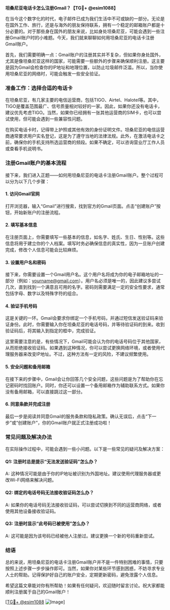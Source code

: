 **坦桑尼亚电话卡怎么注册Gmail？【TG💪+ @esim1088】**

在当今这个数字化的时代，电子邮件已成为我们生活中不可或缺的一部分。无论是在国外工作、旅行，还是与海外的朋友保持联系，拥有一个稳定的邮箱账户都是十分必要的。对于那些身在国外的朋友来说，比如身处坦桑尼亚，可能会遇到一些注册Gmail账户时的小难题。今天，我们就来聊聊如何用坦桑尼亚的电话卡注册Gmail账户。

首先，我们需要明确一点：Gmail账户的注册其实并不复杂，但如果你身处国外，尤其是像坦桑尼亚这样的国家，可能需要一些额外的步骤来确保顺利注册。这主要是因为Gmail会检查你的IP地址和地理位置，以防止垃圾邮件泛滥。所以，当你使用坦桑尼亚的网络时，可能会触发一些安全验证。

### **准备工作：选择合适的电话卡**

在坦桑尼亚，有几家主要的电信运营商，包括TIGO、Airtel、Halotel等。其中，TIGO是覆盖范围最广、信号质量相对较好的一家。因此，如果你还没有电话卡，建议优先考虑TIGO。当然，如果你已经拥有一张其他运营商的SIM卡，也可以尝试使用，但可能会遇到一些兼容性问题。

在购买电话卡时，记得带上护照或其他有效的身份证明文件。坦桑尼亚的电信运营商通常要求用户实名登记，这是为了遵守当地的法律法规。此外，在激活电话卡之前，确保你的手机支持所选运营商的频段。如果不确定，可以咨询营业厅工作人员或查看手机说明书。

### **注册Gmail账户的基本流程**

接下来，我们进入正题——如何用坦桑尼亚的电话卡注册Gmail账户。整个过程可以分为以下几个步骤：

#### **1. 访问Gmail官网**
打开浏览器，输入“Gmail”进行搜索，找到官方的Gmail页面。点击“创建账户”按钮，开始新账户的注册流程。

#### **2. 填写基本信息**
在注册页面上，你需要填写一些基本的信息，如名字、姓氏、生日、性别等。这些信息将用于建立你的个人档案。填写时务必确保信息的真实性，因为一旦账户创建完成，修改个人信息可能会比较麻烦。

#### **3. 设置用户名和密码**
接下来，你需要设置一个Gmail用户名。这个用户名将成为你的电子邮箱地址的一部分（例如：yourname@gmail.com）。用户名必须是唯一的，因此建议多尝试几次，直到找到一个满意且可用的名字。密码则需要满足一定的安全性要求，通常包括字母、数字以及特殊字符的组合。

#### **4. 验证手机号码**
这是关键的一环。Gmail会要求你绑定一个手机号码，并通过短信发送验证码来验证身份。此时，你需要输入你在坦桑尼亚的电话号码，并等待验证码的到来。收到验证码后，将其输入到指定的框中，完成验证。

这里需要注意的是，有些情况下，Gmail可能会认为你的电话号码位于其他国家，从而拒绝接收验证码。如果遇到这种情况，你可以尝试更换网络环境，或者使用代理服务器来改变IP地址。不过，这种方法有一定的风险，不建议频繁使用。

#### **5. 安全问题和备用邮箱**
在接下来的步骤中，Gmail会让你回答几个安全问题，这些问题是为了帮助你在忘记密码时找回账户。同时，你还可以设置一个备用邮箱作为辅助联系方式。如果你没有备用邮箱，可以直接跳过这一部分。

#### **6. 同意条款并完成注册**
最后一步是阅读并同意Gmail的服务条款和隐私政策。确认无误后，点击“下一步”或“创建账户”，你的Gmail账户就正式注册成功啦！

### **常见问题及解决办法**

在实际操作过程中，可能会遇到一些小问题。以下是一些常见的疑问及解决方案：

#### **Q1: 注册时总是提示“无法发送验证码”怎么办？**
A: 这种情况可能是由于你的IP地址被识别为外国地址。建议使用代理服务器或更改Wi-Fi网络来解决问题。

#### **Q2: 绑定的电话号码无法接收验证码怎么办？**
A: 如果你的电话号码无法接收验证码，可以尝试切换到不同的运营商网络，或者使用其他设备接收验证码。

#### **Q3: 注册时显示“此号码已被使用”怎么办？**
A: 这可能是因为该号码已经被他人注册过。建议更换一个新的号码重新尝试。

### **结语**

总的来说，用坦桑尼亚的电话卡注册Gmail账户并不是一件特别困难的事情，只要按照上述步骤一步步操作即可。当然，如果你对某些环节感到困惑，不妨寻求专业人士的帮助。记得保护好自己的账户安全，定期更新密码，避免泄露个人信息。

希望这篇文章能对你有所帮助！如果有任何疑问，欢迎随时留言讨论。祝大家都能顺利注册属于自己的Gmail账户！

[[TG💪+ @esim1088](https://t.me/s/esim1088) ![Image](https://i.postimg.cc/4NQfJmqS/Snipaste-2025-05-13-00-14-12.png)]